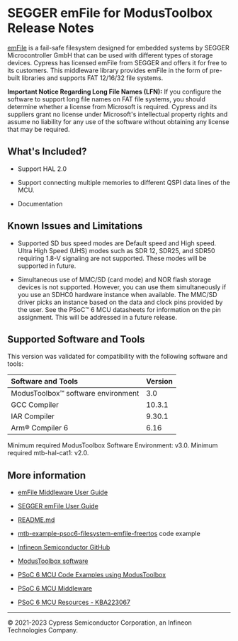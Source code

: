# SEGGER emFile for ModusToolbox Release Notes

[emFile](https://www.segger.com/products/file-system/emfile) is a fail-safe filesystem designed for embedded systems by SEGGER Microcontroller GmbH that can be used with different types of storage devices. Cypress has licensed emFile from SEGGER and offers it for free to its customers. This middleware library provides emFile in the form of pre-built libraries and supports FAT 12/16/32 file systems.

**Important Notice Regarding Long File Names (LFN):** If you configure the software to support long file names on FAT file systems, you should determine whether a license from Microsoft is required. Cypress and its suppliers grant no license under Microsoft's intellectual property rights and assume no liability for any use of the software without obtaining any license that may be required.

## What's Included?

- Support HAL 2.0

- Support connecting multiple memories to different QSPI data lines of the MCU.

- Documentation

## Known Issues and Limitations

- Supported SD bus speed modes are Default speed and High speed. Ultra High Speed (UHS) modes such as SDR 12, SDR25, and SDR50 requiring 1.8-V signaling are not supported. These modes will be supported in future.

- Simultaneous use of MMC/SD (card mode) and NOR flash storage devices is not supported. However, you can use them simultaneously if you use an SDHC0 hardware instance when available. The MMC/SD driver picks an instance based on the data and clock pins provided by the user. See the PSoC&trade; 6 MCU datasheets for information on the pin assignment. This will be addressed in a future release.

## Supported Software and Tools

This version was validated for compatibility with the following software and tools:

| Software and Tools                         | Version |
| :---                                       | :----  |
| ModusToolbox&trade; software environment   | 3.0     |
| GCC Compiler                               | 10.3.1  |
| IAR Compiler                               | 9.30.1   |
| Arm® Compiler 6                            | 6.16    |

Minimum required ModusToolbox Software Environment: v3.0.
Minimum required mtb-hal-cat1: v2.0.
## More information

- [emFile Middleware User Guide](./Doc/User_Guide.md)

- [SEGGER emFile User Guide](./Doc/UM02001_emFile.pdf)

- [README.md](./README.md)

- [mtb-example-psoc6-filesystem-emfile-freertos](https://github.com/Infineon/mtb-example-psoc6-filesystem-emfile-freertos) code example

- [Infineon Semiconductor GitHub](https://github.com/Infineon)

- [ModusToolbox software](https://www.Infineon.com/cms/en/design-support/tools/sdk/modustoolbox-software)

- [PSoC 6 MCU Code Examples using ModusToolbox](https://github.com/Infineon/Code-Examples-for-ModusToolbox-Software)

- [PSoC 6 MCU Middleware](https://github.com/Infineon/psoc6-middleware)

- [PSoC 6 MCU Resources - KBA223067](https://community.Infineon.com/docs/DOC-14644)


---
© 2021-2023 Cypress Semiconductor Corporation, an Infineon Technologies Company.
